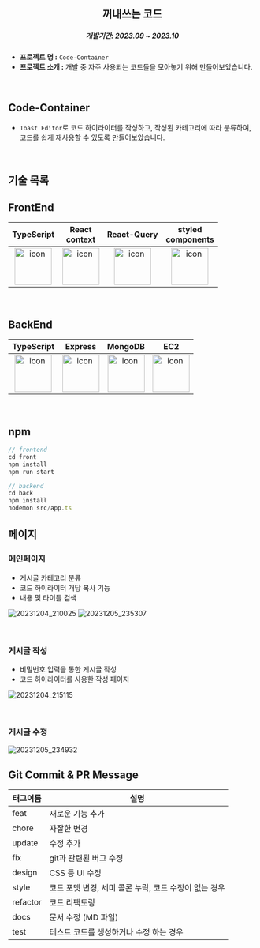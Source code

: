 ## <h2 align="center">꺼내쓰는 코드 </h2>

<h5 align="center">개발기간: 2023.09 ~ 2023.10</h5>


- **프로젝트 명 :** `Code-Container`
- **프로젝트 소개 :** 개발 중 자주 사용되는 코드들을 모아놓기 위해 만들어보았습니다.
<!-- - **배포 링크 :** <a href='https://sidequest.co.kr' target='_blank'>Why-Community</a> -->

<br>

## Code-Container

- `Toast Editor`로 코드 하이라이터를 작성하고, 작성된 카테고리에 따라 분류하여, 코드를 쉽게 재사용할 수 있도록 만들어보았습니다.

<br>

## 기술 목록

## FrontEnd

|                                                                                    TypeScript                                                                                     |                                                                               React<br>context                                                                                |                                                                                    React-Query                                                                                    |                                                                                   styled<br>components                                                                                   |
| :-------------------------------------------------------------------------------------------------------------------------------------------------------------------------------: | :---------------------------------------------------------------------------------------------------------------------------------------------------------------------------: | :-------------------------------------------------------------------------------------------------------------------------------------------------------------------------------: | :--------------------------------------------------------------------------------------------------------------------------------------------------------------------------------------: |
| <div style="display: flex; align-items: flex-start; justify-content: center;"><img src="https://cdn.simpleicons.org/typescript/3178C6" alt="icon" width="75" height="75" /></div> | <div style="display: flex; align-items: flex-start; justify-content: center;"><img src="https://cdn.simpleicons.org/react/#61DAFB" alt="icon" width="75" height="75" /></div> | <div style="display: flex; align-items: flex-start; justify-content: center;"><img src="https://cdn.simpleicons.org/reactquery/FF4154" alt="icon" width="75" height="75" /></div> | <div style="display: flex; align-items: flex-start; justify-content: center;"><img src="https://cdn.simpleicons.org/styledcomponents/#61DAFB" alt="icon" width="75" height="75" /></div> |

<br />

## BackEnd

|                                                                                    TypeScript                                                                                     |                                                                                     Express                                                                                     |                                                                                     MongoDB                                                                                     |                                                                                        EC2                                                                                        |
| :-------------------------------------------------------------------------------------------------------------------------------------------------------------------------------: | :-----------------------------------------------------------------------------------------------------------------------------------------------------------------------------: | :-----------------------------------------------------------------------------------------------------------------------------------------------------------------------------: | :-------------------------------------------------------------------------------------------------------------------------------------------------------------------------------: |
| <div style="display: flex; align-items: flex-start; justify-content: center;"><img src="https://cdn.simpleicons.org/typescript/3178C6" alt="icon" width="75" height="75" /></div> | <div style="display: flex; align-items: flex-start; justify-content: center;"><img src="https://cdn.simpleicons.org/express/#E0234E" alt="icon" width="75" height="75" /></div> | <div style="display: flex; align-items: flex-start; justify-content: center;"><img src="https://cdn.simpleicons.org/mongodb/#000000" alt="icon" width="75" height="75" /></div> | <div style="display: flex; align-items: flex-start; justify-content: center;"><img src="https://cdn.simpleicons.org/amazonec2/#FF9900" alt="icon" width="75" height="75" /></div> |

<br />


## npm
```js
// frontend
cd front
npm install
npm run start

// backend
cd back
npm install
nodemon src/app.ts
```

## 페이지

### 메인페이지

- 게시글 카테고리 분류
- 코드 하이라이터 개당 복사 기능
- 내용 및 타이틀 검색

![20231204_210025](https://github.com/choigirang/code-container/assets/118104644/f6692d12-7a91-4eae-8e04-2beeee20c1db)
![20231205_235307](https://github.com/choigirang/code-container/assets/118104644/44c65d9b-a751-48a6-bc71-04683f0074b0)

<br>

### 게시글 작성

- 비밀번호 입력을 통한 게시글 작성
- 코드 하이라이터를 사용한 작성 페이지

![20231204_215115](https://github.com/choigirang/code-container/assets/118104644/d240a6d6-a775-4c2f-a552-404170256de5)

<br>

### 게시글 수정

![20231205_234932](https://github.com/choigirang/code-container/assets/118104644/1946a94b-a702-4a16-8886-831b4bf6e2f6)

## Git Commit & PR Message

| 태그이름 | 설명                                                  |
| -------- | ----------------------------------------------------- |
| feat     | 새로운 기능 추가                                      |
| chore    | 자잘한 변경                                           |
| update   | 수정 추가                                             |
| fix      | git과 관련된 버그 수정                                |
| design   | CSS 등 UI 수정                                        |
| style    | 코드 포맷 변경, 세미 콜론 누락, 코드 수정이 없는 경우 |
| refactor | 코드 리팩토링                                         |
| docs     | 문서 수정 (MD 파일)                                   |
| test     | 테스트 코드를 생성하거나 수정 하는 경우               |
